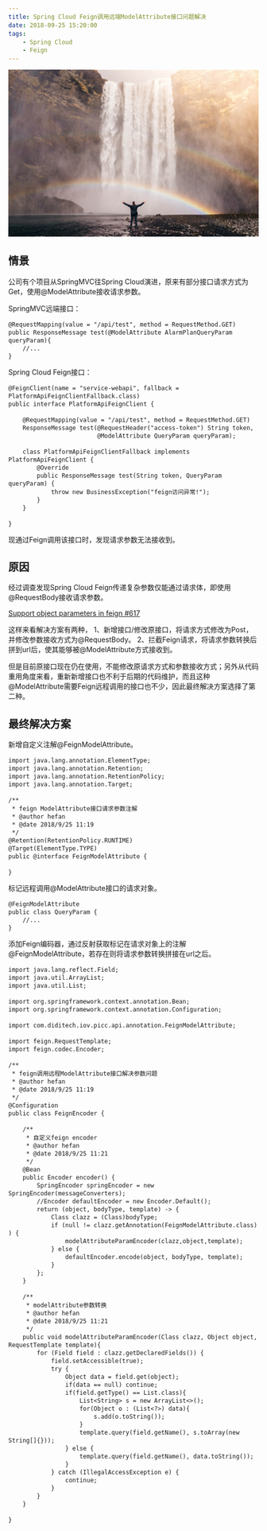 ```yaml
---
title: Spring Cloud Feign调用远端ModelAttribute接口问题解决
date: 2018-09-25 15:20:00
tags:
    - Spring Cloud
    - Feign
---
```


![homePage](/upload/homePage/20180925152201.jpg)
<!--more-->

## 情景

公司有个项目从SpringMVC往Spring Cloud演进，原来有部分接口请求方式为Get，使用@ModelAttribute接收请求参数。

SpringMVC远端接口：

```
@RequestMapping(value = "/api/test", method = RequestMethod.GET)
public ResponseMessage test(@ModelAttribute AlarmPlanQueryParam queryParam){
    //...
}
```

Spring Cloud Feign接口：

```
@FeignClient(name = "service-webapi", fallback = PlatformApiFeignClientFallback.class)
public interface PlatformApiFeignClient {

    @RequestMapping(value = "/api/test", method = RequestMethod.GET)
    ResponseMessage test(@RequestHeader("access-token") String token,
                         @ModelAttribute QueryParam queryParam);
    
    class PlatformApiFeignClientFallback implements PlatformApiFeignClient {
        @Override
        public ResponseMessage test(String token, QueryParam queryParam) {
            throw new BusinessException("feign访问异常!");
        }
    }
                        
}
```

现通过Feign调用该接口时，发现请求参数无法接收到。

## 原因

经过调查发现Spring Cloud Feign传递复杂参数仅能通过请求体，即使用@RequestBody接收请求参数。

[Support object parameters in feign #617](https://github.com/spring-cloud/spring-cloud-netflix/issues/617)

这样来看解决方案有两种，
1、新增接口/修改原接口，将请求方式修改为Post，并修改参数接收方式为@RequestBody。
2、拦截Feign请求，将请求参数转换后拼到url后，使其能够被@ModelAttribute方式接收到。

但是目前原接口现在仍在使用，不能修改原请求方式和参数接收方式；另外从代码重用角度来看，重新新增接口也不利于后期的代码维护，而且这种@ModelAttribute需要Feign远程调用的接口也不少，因此最终解决方案选择了第二种。

## 最终解决方案

新增自定义注解@FeignModelAttribute。

```
import java.lang.annotation.ElementType;
import java.lang.annotation.Retention;
import java.lang.annotation.RetentionPolicy;
import java.lang.annotation.Target;

/**
 * feign ModelAttribute接口请求参数注解
 * @author hefan
 * @date 2018/9/25 11:19
 */
@Retention(RetentionPolicy.RUNTIME)
@Target(ElementType.TYPE)
public @interface FeignModelAttribute {

}
```

标记远程调用@ModelAttribute接口的请求对象。

```
@FeignModelAttribute
public class QueryParam {
    //...
}
```

添加Feign编码器，通过反射获取标记在请求对象上的注解@FeignModelAttribute，若存在则将请求参数转换拼接在url之后。

```
import java.lang.reflect.Field;
import java.util.ArrayList;
import java.util.List;

import org.springframework.context.annotation.Bean;
import org.springframework.context.annotation.Configuration;

import com.diditech.iov.picc.api.annotation.FeignModelAttribute;

import feign.RequestTemplate;
import feign.codec.Encoder;

/**
 * feign调用远程ModelAttribute接口解决参数问题
 * @author hefan
 * @date 2018/9/25 11:19
 */
@Configuration
public class FeignEncoder {

    /**
     * 自定义feign encoder
     * @author hefan
     * @date 2018/9/25 11:21
     */
    @Bean
    public Encoder encoder() {
        SpringEncoder springEncoder = new SpringEncoder(messageConverters);
        //Encoder defaultEncoder = new Encoder.Default();
        return (object, bodyType, template) -> {
            Class clazz = (Class)bodyType;
            if (null != clazz.getAnnotation(FeignModelAttribute.class) ) {
                modelAttributeParamEncoder(clazz,object,template);
            } else {
                defaultEncoder.encode(object, bodyType, template);
            }
        };
    }

    /**
     * modelAttribute参数转换
     * @author hefan
     * @date 2018/9/25 11:21
     */
    public void modelAttributeParamEncoder(Class clazz, Object object, RequestTemplate template){
        for (Field field : clazz.getDeclaredFields()) {
            field.setAccessible(true);
            try {
                Object data = field.get(object);
                if(data == null) continue;
                if(field.getType() == List.class){
                    List<String> s = new ArrayList<>();
                    for(Object o : (List<?>) data){
                        s.add(o.toString());
                    }
                    template.query(field.getName(), s.toArray(new String[]{}));
                } else {
                    template.query(field.getName(), data.toString());
                }
            } catch (IllegalAccessException e) {
                continue;
            }
        }
    }

}
```

